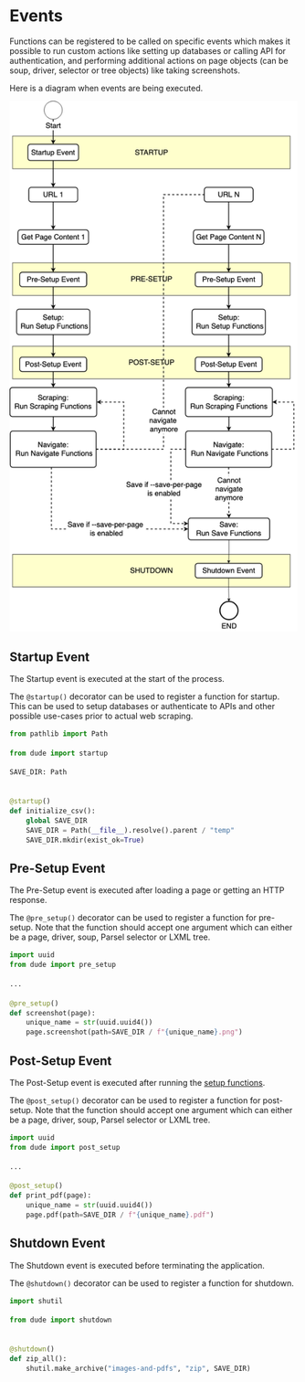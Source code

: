 # Events

Functions can be registered to be called on specific events which makes it possible to run custom actions like setting 
up databases or calling API for authentication, and performing additional actions on page objects
(can be soup, driver, selector or tree objects) like taking screenshots.

Here is a diagram when events are being executed.

![Events](../diagrams/events.png)

## Startup Event

The Startup event is executed at the start of the process. 

The `@startup()` decorator can be used to register a function for startup. 
This can be used to setup databases or authenticate to APIs and other possible use-cases prior to actual web scraping.

```python
from pathlib import Path

from dude import startup

SAVE_DIR: Path


@startup()
def initialize_csv():
    global SAVE_DIR
    SAVE_DIR = Path(__file__).resolve().parent / "temp"
    SAVE_DIR.mkdir(exist_ok=True)
```

## Pre-Setup Event

The Pre-Setup event is executed after loading a page or getting an HTTP response.

The `@pre_setup()` decorator can be used to register a function for pre-setup. 
Note that the function should accept one argument which can either be a page, driver, soup, Parsel selector or LXML tree.

```python
import uuid
from dude import pre_setup

...

@pre_setup()
def screenshot(page):
    unique_name = str(uuid.uuid4())
    page.screenshot(path=SAVE_DIR / f"{unique_name}.png")
```

## Post-Setup Event

The Post-Setup event is executed after running the [setup functions](https://roniemartinez.github.io/dude/advanced/01_setup.html).

The `@post_setup()` decorator can be used to register a function for post-setup. 
Note that the function should accept one argument which can either be a page, driver, soup, Parsel selector or LXML tree.

```python
import uuid
from dude import post_setup

...

@post_setup()
def print_pdf(page):
    unique_name = str(uuid.uuid4())
    page.pdf(path=SAVE_DIR / f"{unique_name}.pdf")
```

## Shutdown Event

The Shutdown event is executed before terminating the application.

The `@shutdown()` decorator can be used to register a function for shutdown. 

```python
import shutil

from dude import shutdown


@shutdown()
def zip_all():
    shutil.make_archive("images-and-pdfs", "zip", SAVE_DIR)
```
